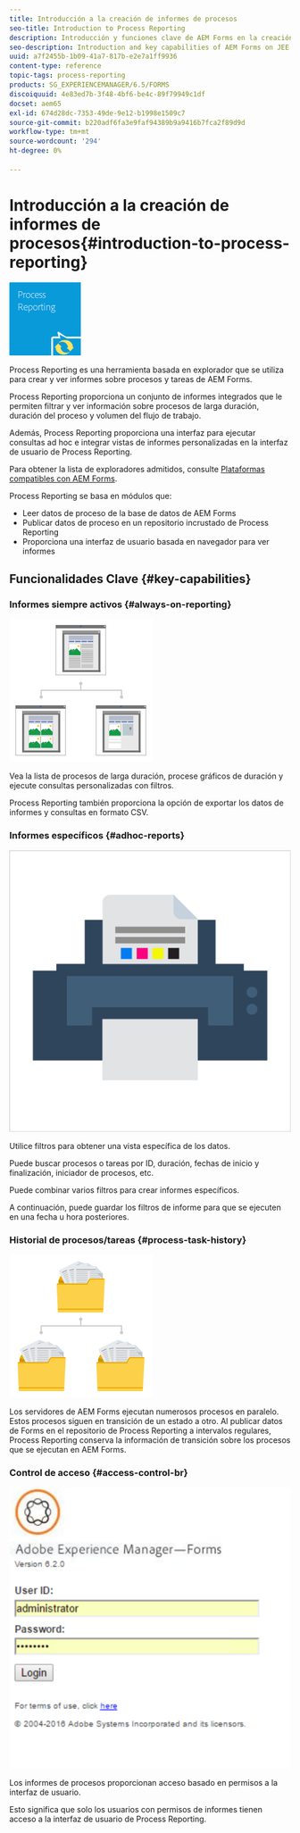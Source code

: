 ```yaml
---
title: Introducción a la creación de informes de procesos
seo-title: Introduction to Process Reporting
description: Introducción y funciones clave de AEM Forms en la creación de informes de procesos JEE
seo-description: Introduction and key capabilities of AEM Forms on JEE Process Reporting
uuid: a7f2455b-1b09-41a7-817b-e2e7a1ff9936
content-type: reference
topic-tags: process-reporting
products: SG_EXPERIENCEMANAGER/6.5/FORMS
discoiquuid: 4e83ed7b-3f48-4bf6-be4c-89f79949c1df
docset: aem65
exl-id: 674d28dc-7353-49de-9e12-b1998e1509c7
source-git-commit: b220adf6fa3e9faf94389b9a9416b7fca2f89d9d
workflow-type: tm+mt
source-wordcount: '294'
ht-degree: 0%

---
```


# Introducción a la creación de informes de procesos{#introduction-to-process-reporting}

![informes de procesos](assets/process-reporting.png)

Process Reporting es una herramienta basada en explorador que se utiliza para crear y ver informes sobre procesos y tareas de AEM Forms.

Process Reporting proporciona un conjunto de informes integrados que le permiten filtrar y ver información sobre procesos de larga duración, duración del proceso y volumen del flujo de trabajo.

Además, Process Reporting proporciona una interfaz para ejecutar consultas ad hoc e integrar vistas de informes personalizadas en la interfaz de usuario de Process Reporting.

Para obtener la lista de exploradores admitidos, consulte [Plataformas compatibles con AEM Forms](/help/forms/using/aem-forms-jee-supported-platforms.md).

Process Reporting se basa en módulos que:

* Leer datos de proceso de la base de datos de AEM Forms
* Publicar datos de proceso en un repositorio incrustado de Process Reporting
* Proporciona una interfaz de usuario basada en navegador para ver informes

## Funcionalidades Clave {#key-capabilities}

### Informes siempre activos {#always-on-reporting}

![administración del sitio](assets/site-management.png)

Vea la lista de procesos de larga duración, procese gráficos de duración y ejecute consultas personalizadas con filtros.

Process Reporting también proporciona la opción de exportar los datos de informes y consultas en formato CSV.

### Informes específicos {#adhoc-reports}

![print-&amp;-color](assets/print-&-colour.png)

Utilice filtros para obtener una vista específica de los datos.

Puede buscar procesos o tareas por ID, duración, fechas de inicio y finalización, iniciador de procesos, etc.

Puede combinar varios filtros para crear informes específicos.

A continuación, puede guardar los filtros de informe para que se ejecuten en una fecha u hora posteriores.

### Historial de procesos/tareas {#process-task-history}

![administración de archivos](assets/file-management.png)

Los servidores de AEM Forms ejecutan numerosos procesos en paralelo. Estos procesos siguen en transición de un estado a otro. Al publicar datos de Forms en el repositorio de Process Reporting a intervalos regulares, Process Reporting conserva la información de transición sobre los procesos que se ejecutan en AEM Forms.

### Control de acceso {#access-control-br}

![sin título](assets/untitled.png)

Los informes de procesos proporcionan acceso basado en permisos a la interfaz de usuario.

Esto significa que solo los usuarios con permisos de informes tienen acceso a la interfaz de usuario de Process Reporting.
